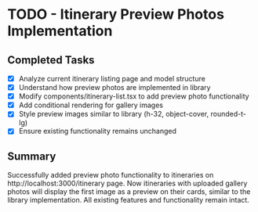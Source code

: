 # TODO - Itinerary Preview Photos Implementation

## Completed Tasks
- [x] Analyze current itinerary listing page and model structure
- [x] Understand how preview photos are implemented in library
- [x] Modify components/itinerary-list.tsx to add preview photo functionality
- [x] Add conditional rendering for gallery images
- [x] Style preview images similar to library (h-32, object-cover, rounded-t-lg)
- [x] Ensure existing functionality remains unchanged

## Summary
Successfully added preview photo functionality to itineraries on http://localhost:3000/itinerary page. Now itineraries with uploaded gallery photos will display the first image as a preview on their cards, similar to the library implementation. All existing features and functionality remain intact.
